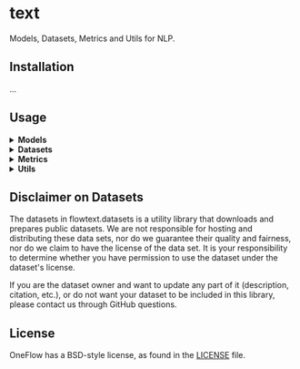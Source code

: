 # text
Models, Datasets, Metrics and Utils for NLP.


## Installation
...


## Usage
<details>
<summary> <b> Models </b> </summary>

- **Supported model and model type**
    
    **bert** : {"bert-base-cased", "bert-base-uncased", "bert-large-uncased", "bert-base-chinese"}
    **elmo** : {"elmo-simplified-chinese"}
    
- **Load the pretrained model**
    
```python
# Load the pretrained model.
from flowtext.models import bert
bert, bert_config = bert(pretrained=True, model_type=bert-base-uncased', checkpoint_path=None)

# In addition, you can also load normal models.
from flowtext.models import BertConfig, BertModel
config = BertConfig()
bert = BertModel(config)
```
    
    
</details>


<details>
<summary> <b> Datasets </b> </summary>

- **The dataset module currently contains:**

    Language modeling:   [WikiText2, WikiText103, PennTreebank]
    
    Machine translation:   [IWSLT2016, IWSLT2017, Multi30k]
    
    Sequence tagging(e.g. POS/NER):    [UDPOS, CoNLL2000Chunking] 
    
    Question answering:   [SQuAD1, SQuAD2]
    
    Text classification:   [AG_NEWS, SogouNews, DBpedia, YelpReviewPolarity, YelpReviewFull, YahooAnswers, AmazonReviewPolarity, AmazonReviewFull, IMDB]

  
- **Load NLP related datasets, and build dataloader**
```python
from flowtext.datasets import AG_NEWS
train_iter = AG_NEWS(split='train')
next(train_iter)
# Or iterate with for loop
for (label, line) in train_iter:
    print(label, line)
# Or send to DataLoader
from oneflow.utils.data import DataLoader
train_iter = AG_NEWS(split='train')
dataloader = DataLoader(train_iter, batch_size=8, shuffle=False)
```

</details>


<details>
<summary> <b> Metrics </b> </summary>

- **The metrics currently contains:**
    
    Bleu_score
    
    Ngram_counter

- **NLP related evaluation metrics**
```python
>>> from flowtext.data.metrics import bleu_score
>>> candidate_corpus = [['This', 'is', 'a', 'oneflow', 'bleu','test'], ['Another', 'Sentence']]
>>> references_corpus = [[['This', 'is', 'a', 'oneflow', 'bleu','test'], ['Completely', 'Different']], [['No', 'Match']]]
>>> bleu_score(candidate_corpus, references_corpus)
0.889139711856842
```

</details>


<details>
<summary> <b> Utils </b> </summary>

- **Load tokenizer**
```python
>>> from flowtext.data import get_tokenizer
# The parameter ‘tokenizer’ can support spacy, moses, toktok, revtok, subword, jieba.
>>> tokenizer = get_tokenizer(tokenizer="basic_english", language="en")
>>> tokens = tokenizer("Today is a good day!")
>>> tokens
['today', 'is', 'a', 'good', 'day', '!']
```

</details>

## Disclaimer on Datasets

The datasets in flowtext.datasets is a utility library that downloads and prepares public datasets. We are not responsible for hosting and distributing these data sets, nor do we guarantee their quality and fairness, nor do we claim to have the license of the data set. It is your responsibility to determine whether you have permission to use the dataset under the dataset's license. 

If you are the dataset owner and want to update any part of it (description, citation, etc.), or do not want your dataset to be included in this library, please contact us through GitHub questions.

## License

OneFlow has a BSD-style license, as found in the [LICENSE](https://github.com/Oneflow-Inc/text/blob/main/LICENSE) file.
